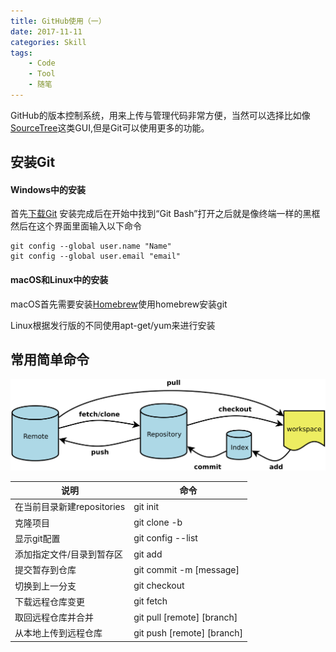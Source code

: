 ```yaml
---
title: GitHub使用（一）
date: 2017-11-11
categories: Skill
tags:
    - Code
    - Tool
    - 随笔
---
```

GitHub的版本控制系统，用来上传与管理代码非常方便，当然可以选择比如像[SourceTree](https://www.sourcetreeapp.com/)这类GUI,但是Git可以使用更多的功能。

<!--more-->

## 安装Git

#### Windows中的安装
首先[下载Git](https://git-for-windows.github.io/)
安装完成后在开始中找到“Git Bash”打开之后就是像终端一样的黑框然后在这个界面里面输入以下命令
```
git config --global user.name "Name"
git config --global user.email "email"
```
#### macOS和Linux中的安装
macOS首先需要安装[Homebrew](https://brew.sh/)使用homebrew安装git

Linux根据发行版的不同使用apt-get/yum来进行安装

## 常用简单命令
![](https://github.com/Huramkin/libpic/blob/master/git1.png?raw=true)

|说明|命令|
|-----|-----|
|在当前目录新建repositories|git init |
|克隆项目   | git clone -b <branch>
|显示git配置 |git config --list|
|添加指定文件/目录到暂存区   | git add |
|提交暂存到仓库     |  git commit -m [message] |
|切换到上一分支   |   git checkout|
|下载远程仓库变更   |  git fetch |
|取回远程仓库并合并   |  git pull [remote] [branch] |
|  从本地上传到远程仓库| git push [remote] [branch]   |
